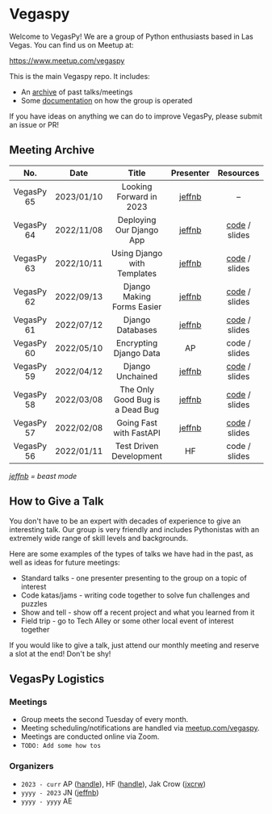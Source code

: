 # Vegaspy
Welcome to VegasPy! We are a group of Python enthusiasts based in Las Vegas. You can find us on Meetup at:

https://www.meetup.com/vegaspy

This is the main Vegaspy repo. It includes:

- An [archive](Vegaspy) of past talks/meetings
- Some [documentation](Vegaspy) on how the group is operated

If you have ideas on anything we can do to improve VegasPy, please submit an issue or PR!

## Meeting Archive

| No.        | Date       | Title                           | Presenter                           | Resources                                                     |
|:----------:|:----------:|:-------------------------------:|:-----------------------------------:|:-------------------------------------------------------------:|
| VegasPy 65 | 2023/01/10 | Looking Forward in 2023         | [jeffnb](https://github.com/jeffnb) | –                                                             |
| VegasPy 64 | 2022/11/08 | Deploying Our Django App        | [jeffnb](https://github.com/jeffnb) | [code](https://github.com/jeffnb/pyvegas-mtg-django) / slides |
| VegasPy 63 | 2022/10/11 | Using Django with Templates     | [jeffnb](https://github.com/jeffnb) | [code](https://github.com/jeffnb/pyvegas-mtg-django) / slides |
| VegasPy 62 | 2022/09/13 | Django Making Forms Easier      | [jeffnb](https://github.com/jeffnb) | [code](https://github.com/jeffnb/pyvegas-mtg-django) / slides                                                 |
| VegasPy 61 | 2022/07/12 | Django Databases                | [jeffnb](https://github.com/jeffnb) | [code](https://github.com/jeffnb/pyvegas-mtg-django) / slides |
| VegasPy 60 | 2022/05/10 | Encrypting Django Data          | AP                                  | code / slides                                                 |
| VegasPy 59 | 2022/04/12 | Django Unchained                | [jeffnb](https://github.com/jeffnb) | [code](https://github.com/jeffnb/pyvegas-mtg-django) / slides |
| VegasPy 58 | 2022/03/08 | The Only Good Bug is a Dead Bug | [jeffnb](https://github.com/jeffnb) | [code](https://github.com/jeffnb/pyvegas-debugging) / slides  |
| VegasPy 57 | 2022/02/08 | Going Fast with FastAPI         | [jeffnb](https://github.com/jeffnb) | [code](https://github.com/jeffnb/pyvegas-fast-api) / slides   |
| VegasPy 56 | 2022/01/11 | Test Driven Development         | HF                                  | code / slides                                                 |

*[jeffnb](https://github.com/jeffnb) = beast mode*


## How to Give a Talk
You don't have to be an expert with decades of experience to give an interesting talk. Our group is very friendly and includes Pythonistas with an extremely wide range of skill levels and backgrounds.

Here are some examples of the types of talks we have had in the past, as well as ideas for future meetings:

- Standard talks - one presenter presenting to the group on a topic of interest
- Code katas/jams - writing code together to solve fun challenges and puzzles
- Show and tell - show off a recent project and what you learned from it
- Field trip - go to Tech Alley or some other local event of interest together

If you would like to give a talk, just attend our monthly meeting and reserve a slot at the end! Don't be shy!


## VegasPy Logistics
### Meetings
- Group meets the second Tuesday of every month.
- Meeting scheduling/notifications are handled via [meetup.com/vegaspy](https://www.meetup.com/vegaspy).
- Meetings are conducted online via Zoom.
- `TODO: Add some how tos`

### Organizers
- `2023 - curr` AP ([handle](handle)), HF ([handle](handle)), Jak Crow ([jxcrw](https://github.com/jxcrw))
- `yyyy - 2023` JN ([jeffnb](https://github.com/jeffnb))
- `yyyy - yyyy` AE
